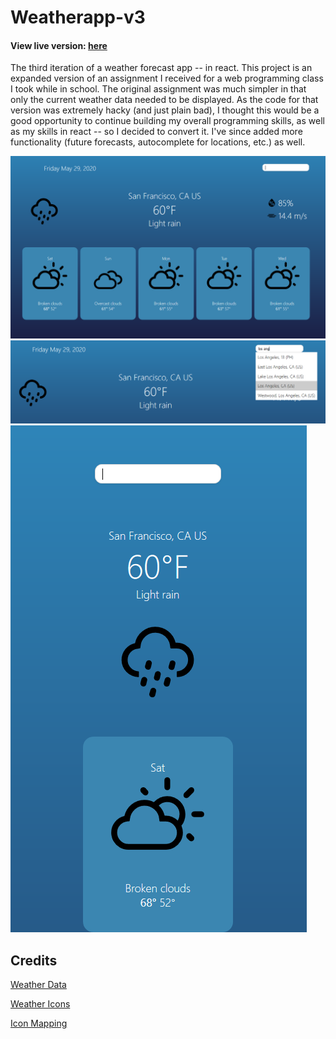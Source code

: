 # Weatherapp-v3

#### View live version: [here](https://weatherapp-nt.herokuapp.com/)

The third iteration of a weather forecast app -- in react. This project is an expanded version of an assignment I received for a web programming class I took while in school. The original assignment was much simpler in that only the current weather data needed to be displayed. As the code for that version was extremely hacky (and just plain bad), I thought this would be a good opportunity to continue building my overall programming skills, as well as my skills in react -- so I decided to convert it. I've since added more functionality (future forecasts, autocomplete for locations, etc.) as well.

![](images/overview.PNG)
![](images/autocomplete.PNG)
![](images/mobile.PNG)

## Credits

[Weather Data](https://www.weatherbit.io/)

[Weather Icons](https://github.com/erikflowers/weather-icons)

[Icon Mapping](https://github.com/yohaybn/weatherbit.io-codes-to-weather-icon-mapping/blob/master/mapping.json) 